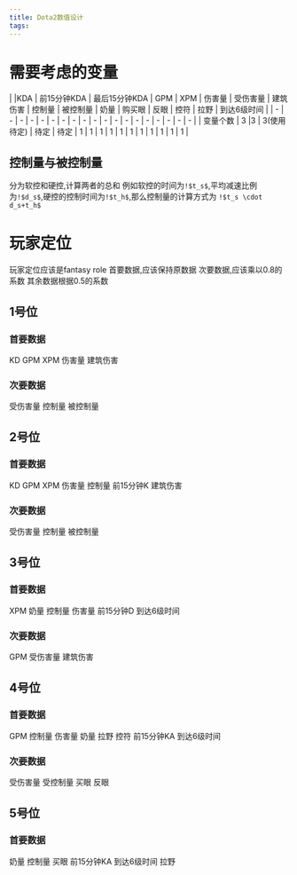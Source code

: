 ```yaml
---
title: Dota2数值设计
tags: 
---
```

#  需要考虑的变量

| |KDA | 前15分钟KDA |  最后15分钟KDA | GPM | XPM | 伤害量 | 受伤害量 | 建筑伤害 | 控制量 | 被控制量 | 奶量 | 购买眼 | 反眼 | 控符 | 拉野 | 到达6级时间 |
| - | - | - | - | - | - | - | - | - | - | - | - | - | - | - | - | - | - | - | 
| 变量个数 | 3 |3 | 3(使用待定) | 待定 | 待定 | 1 | 1 | 1 | 1 | 1 | 1 | 1 | 1 | 1 | 1 | 1 |

## 控制量与被控制量

分为软控和硬控,计算两者的总和
例如软控的时间为`!$t_s$`,平均减速比例为`!$d_s$`,硬控的控制时间为`!$t_h$`,那么控制量的计算方式为
`!$t_s \cdot d_s+t_h$`

# 玩家定位

玩家定位应该是fantasy role
首要数据,应该保持原数据
次要数据,应该乘以0.8的系数
其余数据根据0.5的系数

## 1号位

### 首要数据

KD GPM  XPM  伤害量   建筑伤害

### 次要数据

受伤害量  控制量  被控制量

## 2号位

### 首要数据

KD GPM   XPM  伤害量   控制量  前15分钟K   建筑伤害

### 次要数据

受伤害量  控制量  被控制量

## 3号位

### 首要数据

XPM   奶量   控制量   伤害量   前15分钟D  到达6级时间

### 次要数据

GPM  受伤害量  建筑伤害

## 4号位

### 首要数据

GPM     控制量  伤害量   奶量   拉野   控符   前15分钟KA  到达6级时间

### 次要数据

受伤害量   受控制量  买眼  反眼

## 5号位

### 首要数据

奶量  控制量  买眼   前15分钟KA  到达6级时间 拉野
